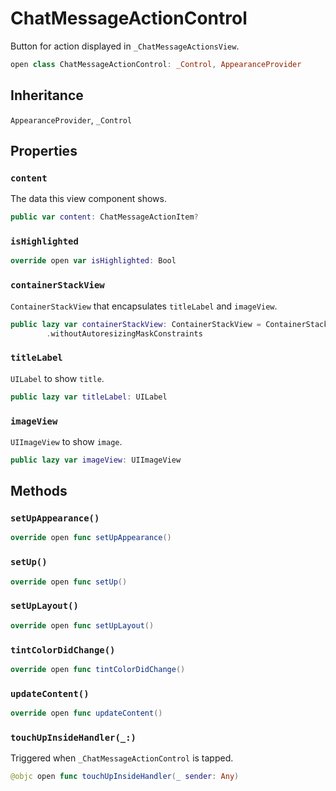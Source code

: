# ChatMessageActionControl

Button for action displayed in `_ChatMessageActionsView`.

``` swift
open class ChatMessageActionControl: _Control, AppearanceProvider 
```

## Inheritance

`AppearanceProvider`, `_Control`

## Properties

### `content`

The data this view component shows.

``` swift
public var content: ChatMessageActionItem? 
```

### `isHighlighted`

``` swift
override open var isHighlighted: Bool 
```

### `containerStackView`

`ContainerStackView` that encapsulates `titleLabel` and `imageView`.

``` swift
public lazy var containerStackView: ContainerStackView = ContainerStackView(alignment: .center)
        .withoutAutoresizingMaskConstraints
```

### `titleLabel`

`UILabel` to show `title`.

``` swift
public lazy var titleLabel: UILabel 
```

### `imageView`

`UIImageView` to show `image`.

``` swift
public lazy var imageView: UIImageView 
```

## Methods

### `setUpAppearance()`

``` swift
override open func setUpAppearance() 
```

### `setUp()`

``` swift
override open func setUp() 
```

### `setUpLayout()`

``` swift
override open func setUpLayout() 
```

### `tintColorDidChange()`

``` swift
override open func tintColorDidChange() 
```

### `updateContent()`

``` swift
override open func updateContent() 
```

### `touchUpInsideHandler(_:)`

Triggered when `_ChatMessageActionControl` is tapped.

``` swift
@objc open func touchUpInsideHandler(_ sender: Any) 
```
